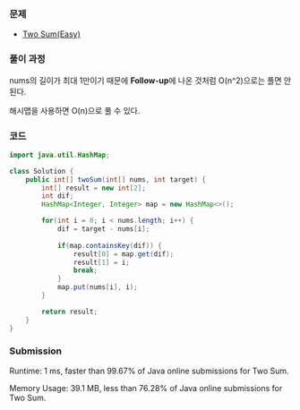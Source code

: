 ### 문제

- [Two Sum(Easy)](https://leetcode.com/problems/two-sum)

### 풀이 과정

nums의 길이가 최대 1만이기 때문에 **Follow-up**에 나온 것처럼 O(n^2)으로는 풀면 안 된다.

해시맵을 사용하면 O(n)으로 풀 수 있다.

### 코드

```java
import java.util.HashMap;

class Solution {
    public int[] twoSum(int[] nums, int target) {
        int[] result = new int[2];
        int dif;
        HashMap<Integer, Integer> map = new HashMap<>();

        for(int i = 0; i < nums.length; i++) {
            dif = target - nums[i];
            
            if(map.containsKey(dif)) {
                result[0] = map.get(dif);
                result[1] = i;
                break;
            }
            map.put(nums[i], i);
        }

        return result;
    }
}
```

### Submission

Runtime: 1 ms, faster than 99.67% of Java online submissions for Two Sum.

Memory Usage: 39.1 MB, less than 76.28% of Java online submissions for Two Sum.